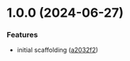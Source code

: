 # 1.0.0 (2024-06-27)


### Features

* initial scaffolding ([a2032f2](https://github.com/PSQ-Payments/psq-payments-elements/commit/a2032f29eee0074c64d321c7002d4406a322a6d0))
